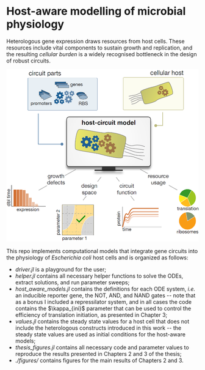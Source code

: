 # Host-aware modelling of microbial physiology

Heterologous gene expression draws resources from host cells. These resources include vital components to sustain growth and replication, and the resulting *cellular burden* is a widely recognised bottleneck in the design of robust circuits. 

<img src="./host_circuit_mdl.png" width="600" height="450"/>

This repo implements computational models that integrate gene circuits into the physiology of *Escherichia coli* host cells and is organized as follows:
- *driver.jl* is a playground for the user;
- *helper.jl* contains all necessary helper functions to solve the ODEs, extract solutions, and run parameter sweeps;
- *host_aware_models.jl* contains the definitions for each ODE system, *i.e.* an inducible reporter gene, the NOT, AND, and NAND gates -- note that as a bonus I included a repressilator system, and in all cases the code contains the \$\kappa_{ini}\$ parameter that can be used to control the efficiency of translation initiation, as presented in Chapter 3;
- *values.jl* contains the steady state values for a host cell that does not include the heterologous constructs introduced in this work -- the steady state values are used as initial conditions for the host-aware models;
- *thesis_figures.jl* contains all necessary code and parameter values to reproduce the results presented in Chapters 2 and 3 of the thesis;
- *./figures/* contains figures for the main results of Chapters 2 and 3.